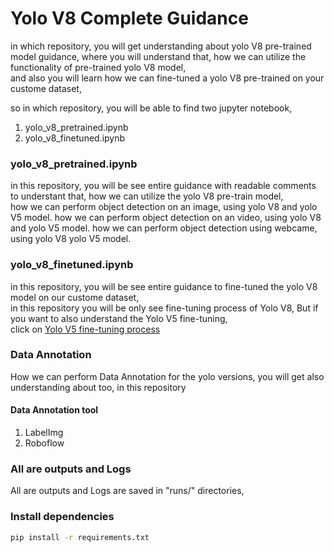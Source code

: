 # Yolo V8 Complete Guidance

in which repository, you will get understanding about yolo V8 pre-trained model guidance,
where you will understand that, how we can utilize the functionality of pre-trained yolo V8
model,<br>
and also you will learn how we can fine-tuned a yolo V8 pre-trained on your custome dataset,<br>

so in which repository, you will be able to find two jupyter notebook,
1. yolo_v8_pretrained.ipynb
2. yolo_v8_finetuned.ipynb

### yolo_v8_pretrained.ipynb
in this repository, you will be see entire guidance with readable comments to understant that, how we can utilize the yolo V8 pre-train model,<br>
how we can perform object detection on an image, using yolo V8 and yolo V5 model.
how we can perform object detection on an video, using yolo V8 and yolo V5 model.
how we can perform object detection using webcame, using yolo V8 yolo V5 model.

### yolo_v8_finetuned.ipynb
in this repository, you will be see entire guidance to fine-tuned the yolo V8 model on our custome dataset,<br>
in this repository you will be only see fine-tuning process of Yolo V8, But
if you want to also understand the Yolo V5 fine-tuning, <br>
click on <a href="https://github.com/Ranjit-Singh-786/object_detection_using_yolov5">Yolo V5 fine-tuning process</a><br>

### Data Annotation
How we can perform Data Annotation for the yolo versions, you will get also understanding about too, in this repository<br>
#### Data Annotation tool
1. LabelImg
2. Roboflow

### All are outputs and Logs
All are outputs and Logs are saved in "runs/" directories,

### Install dependencies
```bash
pip install -r requirements.txt
```





